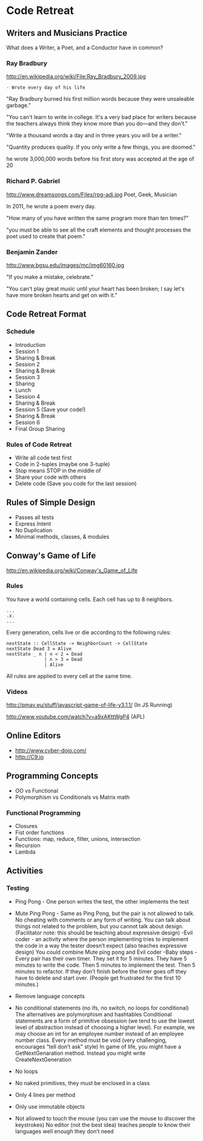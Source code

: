 Code Retreat
============

Writers and Musicians Practice
------------------------------

What does a Writer, a Poet, and a Conductor have in common?

### Ray Bradbury
http://en.wikipedia.org/wiki/File:Ray_Bradbury_2009.jpg

    - Wrote every day of his life

"Ray Bradbury burned his first million words because they were unsaleable garbage."

"You can't learn to write in college. It's a very bad place for writers because the teachers always think they know more than you do—and they don't."

"Write a thousand words a day and in three years you will be a writer."

"Quantity produces quality. If you only write a few things, you are doomed."


he wrote 3,000,000 words before his first story was accepted at the age of 20


### Richard P. Gabriel
http://www.dreamsongs.com/Files/rpg-adj.jpg
Poet, Geek, Musician

In 2011, he wrote a poem every day.

"How many of you have written the same program more than ten times?"

"you must be able to see all the craft elements and thought processes the poet used to create that poem."

### Benjamin Zander
http://www.bgsu.edu/images/mc/img60160.jpg

"If you make a mistake, celebrate."

"You can't play great music until your heart has been broken; I say let's have more broken hearts and get on with it."


Code Retreat Format
---------------------

### Schedule
- Introduction
- Session 1
- Sharing & Break
- Session 2
- Sharing & Break
- Session 3
- Sharing
- Lunch
- Session 4
- Sharing & Break
- Session 5 (Save your code!)
- Sharing & Break
- Session 6
- Final Group Sharing

### Rules of Code Retreat
- Write all code test first
- Code in 2-tuples (maybe one 3-tuple)
- Stop means STOP in the middle of
- Share your code with others
- Delete code (Save you code for the last session)


Rules of Simple Design
----------------------
- Passes all tests
- Express Intent
- No Duplication
- Minimal methods, classes, & modules

Conway's Game of Life
---------------------
http://en.wikipedia.org/wiki/Conway's_Game_of_Life

### Rules
You have a world containing cells. Each cell has up to 8 neighbors.
```
...
.x.
...
```

Every generation, cells live or die according to the following rules:

```Haskel
nextState :: CellState -> NeighborCount -> CellState
nextState Dead 3 = Alive
nextState _ n | n < 2 = Dead
              | n > 3 = Dead
              | Alive
```

All rules are applied to every cell at the same time.

### Videos

http://pmav.eu/stuff/javascript-game-of-life-v3.1.1/ (In JS Running)

http://www.youtube.com/watch?v=a9xAKttWgP4 (APL)


Online Editors
--------------

- http://www.cyber-dojo.com/
- http://C9.io

Programming Concepts
--------------------------------
- OO vs Functional
- Polymorphism vs Conditionals vs Matrix math

### Functional Programming
- Closures
- Fist order functions
- Functions: map, reduce, filter, unions, intersection
- Recursion
- Lambda

Activities
----------

### Testing
- Ping Pong - One person writes the test, the other implements the test
- Mute Ping Pong - Same as Ping Pong, but the pair is not allowed to talk.  No cheating with comments or any form of writing.  You can talk about things not related to the problem, but you cannot talk about design. (Facilitator note: this should be teaching about expressive design)
-Evil coder - an activity where the person implementing tries to implement the code in a way the tester doesn’t expect (also teaches expressive design)
You could combine Mute ping pong and Evil coder
-Baby steps - Every pair has their own timer. They set it for 5 minutes. They have 5 minutes to write the code.  Then 5 minutes to implement the test.  Then 5 minutes to refactor.  If they don’t finish before the timer goes off they have to delete and start over.  (People get frustrated for the first 10 minutes.)


- Remove language concepts
- No conditional statements (no ifs, no switch, no loops for conditional)
The alternatives are polymorphism and hashtables
Conditional statements are a form of primitive obsession (we tend to use the lowest level of abstraction instead of choosing a higher level).  For example, we may choose an int for an employee number instead of an employee number class.
Every method must be void (very challenging, encourages “tell don’t ask” style)
In game of life, you might have a GetNextGenaration method.  Instead you might write CreateNextGeneration
- No loops
- No naked primitives, they must be enclosed in a class
- Only 4 lines per method
- Only use immutable objects
- Not allowed to touch the mouse (you can use the mouse to discover the keystrokes)
No editor (not the best idea) teaches people to know their languages well enough they don’t need

